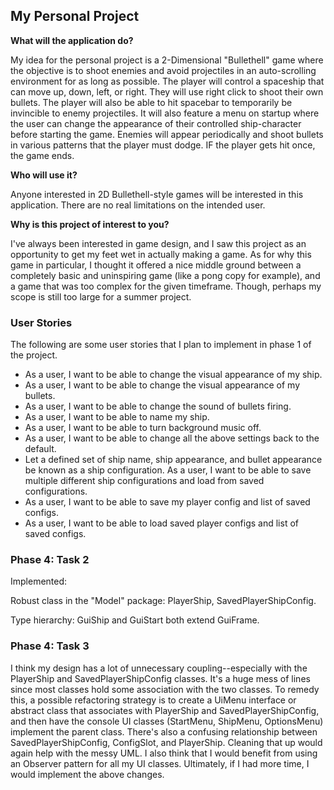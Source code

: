 ## My Personal Project


**What will the application do?**

My idea for the personal project is a 2-Dimensional "Bullethell" game where the objective is to shoot enemies
and avoid projectiles in an auto-scrolling environment for as long as possible. The player will control a spaceship 
that can move up, down, left, or right. They will use right click to shoot their own bullets. The player will also be
able to hit spacebar to temporarily be invincible to enemy projectiles. It will also feature a menu on startup where the 
user can change the appearance of their controlled ship-character before starting the game. Enemies will appear
periodically and shoot bullets in various patterns that the player must dodge. IF the player gets hit once, the game
ends.


**Who will use it?**

Anyone interested in 2D Bullethell-style games will be interested in this application. There are no real limitations on
the intended user.


**Why is this project of interest to you?**

I've always been interested in game design, and I saw this project as an opportunity to get my feet wet in actually
making a game. As for why this game in particular, I thought it offered a nice middle ground between a completely basic
and uninspiring game (like a pong copy for example), and a game that was too complex for the given timeframe. Though,
perhaps my scope is still too large for a summer project.

### User Stories

The following are some user stories that I plan to implement in phase 1 of the project.

* As a user, I want to be able to change the visual appearance of my ship.
* As a user, I want to be able to change the visual appearance of my bullets.
* As a user, I want to be able to change the sound of bullets firing.
* As a user, I want to be able to name my ship.
* As a user, I want to be able to turn background music off.
* As a user, I want to be able to change all the above settings back to the default.
* Let a defined set of ship name, ship appearance, and bullet appearance be known as a ship configuration.
  As a user, I want to be able to save multiple different ship configurations and load from saved configurations.
* As a user, I want to be able to save my player config and list of saved configs.
* As a user, I want to be able to load saved player configs and list of saved configs.

### Phase 4: Task 2

Implemented:

Robust class in the "Model" package: PlayerShip, SavedPlayerShipConfig.

Type hierarchy: GuiShip and GuiStart both extend GuiFrame.

### Phase 4: Task 3

I think my design has a lot of unnecessary coupling--especially with the PlayerShip and SavedPlayerShipConfig classes. 
It's a huge mess of lines since most classes hold some association with the two classes. To remedy this, a possible 
refactoring strategy is to create a UiMenu interface or abstract class that associates with PlayerShip and 
SavedPlayerShipConfig, and then have the console UI classes (StartMenu, ShipMenu, OptionsMenu) implement the parent 
class. There's also a confusing relationship between SavedPlayerShipConfig, ConfigSlot, and PlayerShip. Cleaning that up
would again help with the messy UML. I also think that I would benefit from using an Observer pattern for all my UI
classes. Ultimately, if I had more time, I would implement the above changes.
